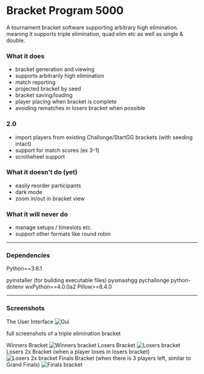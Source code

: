 # Bracket Program 5000
A tournament bracket software supporting arbitrary high elimination.
meaning it supports triple elimination, quad elim etc as well as single & double.

### What it does
 - bracket generation and viewing
 - supports arbitrarily high elimination
 - match reporting
  - projected bracket by seed
  - bracket saving/loading
  - player placing when bracket is complete
  - avoiding rematches in losers bracket when possible

### 2.0
 - import players from existing Challonge/StartGG brackets (with seeding intact)
 - support for match scores (ex 3-1)
 - scrollwheel support
  
### What it doesn't do (yet)
 - easily reorder participants
 - dark mode
 - zoom in/out in bracket view

### What it will never do
 - manage setups / timeslots etc.
 - support other formats like round robin

---

### Dependencies
Python==3.6.1

pyinstaller (for building executable files)
pysmashgg
pychallonge
python-dotenv
wxPython==4.0.0a2
Pillow>=8.4.0

---

### Screenshots
The User Interface
![Gui](docs/examples/gui.png?raw=true "GUI")


full screenshots of a triple elimination bracket

Winners Bracket
![Winners bracket](docs/examples/winners.png?raw=true "Winners Bracket")
Losers Bracket
![Losers bracket](docs/examples/losers.png?raw=true "Losers Bracket")
Losers 2x Bracket (when a player loses in losers bracket)
![Losers 2x bracket](docs/examples/losers2x.png?raw=true "Losers 2x Bracket")
Finals Bracket (when there is 3 players left, similar to Grand Finals)
![Finals bracket](docs/examples/finals.png?raw=true "Finals Bracket")
